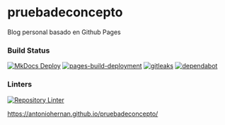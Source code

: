 # pruebadeconcepto
Blog personal basado en Github Pages

### Build Status
[![MkDocs Deploy](https://github.com/antoniohernan/pruebadeconcepto/actions/workflows/deploy_gh-pages.yml/badge.svg)](https://github.com/antoniohernan/pruebadeconcepto/actions/workflows/deploy_gh-pages.yml)
[![pages-build-deployment](https://github.com/antoniohernan/pruebadeconcepto/actions/workflows/pages/pages-build-deployment/badge.svg)](https://github.com/antoniohernan/pruebadeconcepto/actions/workflows/pages/pages-build-deployment)
[![gitleaks](https://github.com/antoniohernan/pruebadeconcepto/actions/workflows/gitleaks.yml/badge.svg)](https://github.com/antoniohernan/pruebadeconcepto/actions/workflows/gitleaks.yml)
[![dependabot](https://img.shields.io/badge/Dependabot-active-brightgreen.svg)](https://img.shields.io/badge/Dependabot-active-brightgreen.svg)

### Linters
[![Repository Linter](https://github.com/antoniohernan/pruebadeconcepto/actions/workflows/repolint.yml/badge.svg)](https://github.com/antoniohernan/pruebadeconcepto/actions/workflows/repolint.yml)

https://antoniohernan.github.io/pruebadeconcepto/
